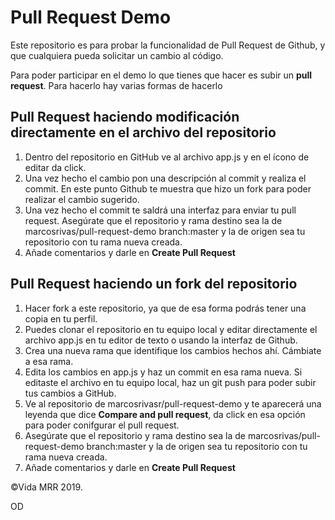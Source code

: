 # Pull Request Demo
Este repositorio es para probar la funcionalidad de Pull Request de Github, y que cualquiera pueda solicitar un cambio al código.

Para poder participar en el demo lo que tienes que hacer es subir un **pull request**. Para hacerlo hay varias formas de hacerlo

## Pull Request haciendo modificación directamente en el archivo del repositorio
1. Dentro del repositorio en GitHub ve al archivo app.js y en el ícono de editar da click.
2. Una vez hecho el cambio pon una descripción al commit y realiza el commit. En este punto Github te muestra que hizo un fork para poder realizar el cambio sugerido.
3. Una vez hecho el commit te saldrá una interfaz para enviar tu pull request. Asegúrate que el repositorio y rama destino sea la de marcosrivas/pull-request-demo branch:master y la de origen sea tu repositorio con tu rama nueva creada.
4. Añade comentarios y darle en **Create Pull Request**

## Pull Request haciendo un fork del repositorio

1. Hacer fork a este repositorio, ya que de esa forma podrás tener una copia en tu perfil.
2. Puedes clonar el repositorio en tu equipo local y editar directamente el archivo app.js en tu editor de texto o usando la interfaz de Github.
3. Crea una nueva rama que identifique los cambios hechos ahí. Cámbiate a esa rama.
4. Edita los cambios en app.js y haz un commit en esa rama nueva. Si editaste el archivo en tu equipo local, haz un git push para poder subir tus cambios a GitHub.
5. Ve al repositorio de marcosrivasr/pull-request-demo y te aparecerá una leyenda que dice **Compare and pull request**, da click en esa opción para poder conifgurar el pull request.
6. Asegúrate que el repositorio y rama destino sea la de marcosrivas/pull-request-demo branch:master y la de origen sea tu repositorio con tu rama nueva creada.
7. Añade comentarios y darle en **Create Pull Request**

©Vida MRR 2019.

OD

